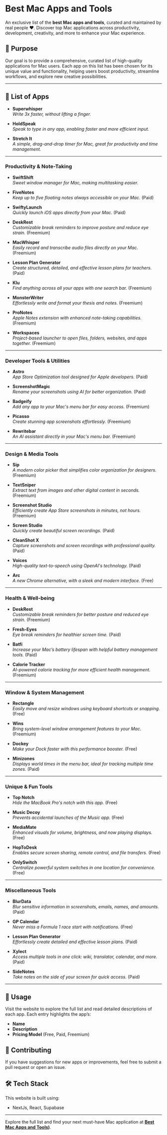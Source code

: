 # Best Mac Apps and Tools

An exclusive list of the **best Mac apps and tools**, curated and maintained by real people ❤️. Discover top Mac applications across productivity, development, creativity, and more to enhance your Mac experience.

## 🎯 Purpose
Our goal is to provide a comprehensive, curated list of high-quality applications for Mac users. Each app on this list has been chosen for its unique value and functionality, helping users boost productivity, streamline workflows, and explore new creative possibilities.

---

## 🚀 List of Apps

- **Superwhisper**  
  *Write 3x faster, without lifting a finger.*
  
- **HoldSpeak**  
  *Speak to type in any app, enabling faster and more efficient input.*
  
- **Stretch It**  
  *A simple, drag-and-drop timer for Mac, great for productivity and time management.*

---

### Productivity & Note-Taking
- **SwiftShift**  
  *Sweet window manager for Mac, making multitasking easier.*

- **FiveNotes**  
  *Keep up to five floating notes always accessible on your Mac.* (Paid)

- **SwiftyLaunch**  
  *Quickly launch iOS apps directly from your Mac.* (Paid)

- **DeskRest**  
  *Customizable break reminders to improve posture and reduce eye strain.* (Freemium)

- **MacWhisper**  
  *Easily record and transcribe audio files directly on your Mac.* (Freemium)

- **Lesson Plan Generator**  
  *Create structured, detailed, and effective lesson plans for teachers.* (Paid)

- **Klu**  
  *Find anything across all your apps with one search bar.* (Freemium)

- **MonsterWriter**  
  *Effortlessly write and format your thesis and notes.* (Freemium)

- **ProNotes**  
  *Apple Notes extension with enhanced note-taking capabilities.* (Freemium)

- **Workspaces**  
  *Project-based launcher to open files, folders, websites, and apps together.* (Freemium)

---

### Developer Tools & Utilities
- **Astro**  
  *App Store Optimization tool designed for Apple developers.* (Paid)

- **ScreenshotMagic**  
  *Rename your screenshots using AI for better organization.* (Paid)

- **Badgeify**  
  *Add any app to your Mac's menu bar for easy access.* (Freemium)

- **Picasso**  
  *Create stunning app screenshots effortlessly.* (Freemium)

- **Rewritebar**  
  *An AI assistant directly in your Mac's menu bar.* (Freemium)

---

### Design & Media Tools
- **Sip**  
  *A modern color picker that simplifies color organization for designers.* (Freemium)

- **TextSniper**  
  *Extract text from images and other digital content in seconds.* (Freemium)

- **Screenshot Studio**  
  *Efficiently create App Store screenshots in minutes, not hours.* (Freemium)

- **Screen Studio**  
  *Quickly create beautiful screen recordings.* (Paid)

- **CleanShot X**  
  *Capture screenshots and screen recordings with professional quality.* (Paid)

- **Voices**  
  *High-quality text-to-speech using OpenAI's technology.* (Paid)

- **Arc**  
  *A new Chrome alternative, with a sleek and modern interface.* (Free)

---

### Health & Well-being
- **DeskRest**  
  *Customizable break reminders for better posture and reduced eye strain.* (Freemium)

- **Fresh-Eyes**  
  *Eye break reminders for healthier screen time.* (Paid)

- **Batfi**  
  *Increase your Mac’s battery lifespan with helpful battery management tools.* (Paid)

- **Calorie Tracker**  
  *AI-powered calorie tracking for more efficient health management.* (Freemium)

---

### Window & System Management
- **Rectangle**  
  *Easily move and resize windows using keyboard shortcuts or snapping.* (Free)

- **Wins**  
  *Bring system-level window arrangement features to your Mac.* (Freemium)

- **Dockey**  
  *Make your Dock faster with this performance booster.* (Free)

- **Minizones**  
  *Displays world times in the menu bar, ideal for tracking multiple time zones.* (Paid)

---

### Unique & Fun Tools
- **Top Notch**  
  *Hide the MacBook Pro's notch with this app.* (Free)

- **Music Decoy**  
  *Prevents accidental launches of the Music app.* (Free)

- **MediaMate**  
  *Enhanced visuals for volume, brightness, and now playing displays.* (Free)

- **HopToDesk**  
  *Enables secure screen sharing, remote control, and file transfers.* (Free)

- **OnlySwitch**  
  *Centralize powerful system switches in one location for convenience.* (Free)

---

### Miscellaneous Tools
- **BlurData**  
  *Blur sensitive information in screenshots, emails, names, and amounts.* (Paid)

- **GP Calendar**  
  *Never miss a Formula 1 race start with notifications.* (Free)

- **Lesson Plan Generator**  
  *Effortlessly create detailed and effective lesson plans.* (Paid)

- **Xylect**  
  *Access multiple tools in one click: wiki, translator, calendar, and more.* (Paid)

- **SideNotes**  
  *Take notes on the side of your screen for quick access.* (Paid)

---

## 📖 Usage
Visit the website to explore the full list and read detailed descriptions of each app. Each entry highlights the app’s:
- **Name**
- **Description**
- **Pricing Model** (Free, Paid, Freemium)

## 🤝 Contributing
If you have suggestions for new apps or improvements, feel free to submit a pull request or open an issue.

## 🛠 Tech Stack
This website is built using:
- NextJs, React, Supabase

---

Explore the full list and find your next must-have Mac application at **[Best Mac Apps and Tools]([https://www.mactools.pro/))**.
